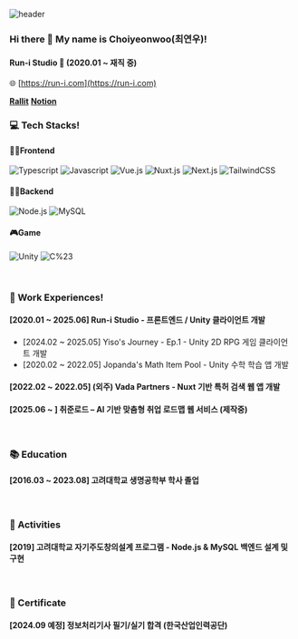 
![header](https://capsule-render.vercel.app/api?type=slice&color=89CFF0&height=300&section=header&text=Choi%20yeonwoo&fontSize=90)
### Hi there 👋 My name is Choiyeonwoo(최연우)!
#### Run-i Studio 💼 (2020.01 ~ 재직 중)  
🌐 [https://run-i.com](https://run-i.com)

**[Rallit](https://www.rallit.com/resumes/1601508@rud527/%EC%B5%9C%EC%97%B0%EC%9A%B0)**
**[Notion](https://www.notion.so/21d642209e4d800c842bd3cb5941b507?source=copy_link)**


### 💻 Tech Stacks! 

#### 🧑‍💻Frontend
![Typescript](https://img.shields.io/badge/Typescript-3178C6?style=flat-square&logo=typescript&logoColor=black) 
![Javascript](https://img.shields.io/badge/Javascript-F7DF1E?style=flat-square&logo=javascript&logoColor=black) 
![Vue.js](https://img.shields.io/badge/Vue.js-4FC08D?style=flat-square&logo=Vue.js&logoColor=white) 
![Nuxt.js](https://img.shields.io/badge/Nuxt.js-00DC82?style=flat-square&logo=Nuxt.js&logoColor=white) 
![Next.js](https://img.shields.io/badge/Next.js-000000?style=flat-square&logo=Next.js&logoColor=white) 
![TailwindCSS](https://img.shields.io/badge/TailwindCSS-06B6D4?style=flat-square&logo=TailwindCSS&logoColor=white)

#### 🧑‍💻Backend
![Node.js](https://img.shields.io/badge/Node.js-339933?style=flat-square&logo=Node.js&logoColor=white) 
![MySQL](https://img.shields.io/badge/MySQL-4479A1?style=flat-square&logo=MySQL&logoColor=white)

#### 🎮Game
![Unity](https://img.shields.io/badge/Unity-000000?style=flat-square&logo=Unity&logoColor=white) 
![C%23](https://img.shields.io/badge/C%23-239120?style=flat-square&logo=C%20Sharp&logoColor=white)


<br/>

### 🔭 Work Experiences!

#### [2020.01 ~ 2025.06] Run-i Studio - 프론트엔드 / Unity 클라이언트 개발
- [2024.02 ~ 2025.05] Yiso's Journey - Ep.1 - Unity 2D RPG 게임 클라이언트 개발
- [2020.02 ~ 2022.05] Jopanda's Math Item Pool - Unity 수학 학습 앱 개발

#### [2022.02 ~ 2022.05] (외주) Vada Partners - Nuxt 기반 특허 검색 웹 앱 개발

#### [2025.06 ~ ] 취준로드 – AI 기반 맞춤형 취업 로드맵 웹 서비스 (제작중)

<br/>

### 📚 Education
#### [2016.03 ~ 2023.08] 고려대학교 생명공학부 학사 졸업

<br/>

### 📂 Activities
#### [2019] 고려대학교 자기주도창의설계 프로그램 - Node.js & MySQL 백엔드 설계 및 구현

<br/>

### 📜 Certificate
#### [2024.09 예정] 정보처리기사 필기/실기 합격 (한국산업인력공단)

<br/>



<!--
**yeonwoochoi/yeonwoochoi** is a ✨ _special_ ✨ repository because its `README.md` (this file) appears on your GitHub profile.
[![Choiyeonwoo's GitHub stats](https://github-readme-stats.vercel.app/api?username=Choiyeonwoo)](https://github.com/yeonwoochoi/github-readme-stats)
[![Top Langs](https://github-readme-stats.vercel.app/api/top-langs/?username=Choiyeonwoo&layout=compact)](https://github.com/anuraghazra/github-readme-stats)
  
Here are some ideas to get you started:

- 🔭 I’m currently working on ...
- 🌱 I’m currently learning ...
- 👯 I’m looking to collaborate on ...
- 🤔 I’m looking for help with ...
- 💬 Ask me about ...
- 📫 How to reach me: ...
- 😄 Pronouns: ...
- ⚡ Fun fact: ...
-->
